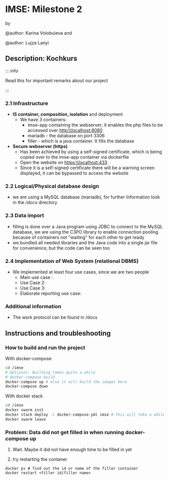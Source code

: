 # IMSE: Milestone 2

by 

@author: Karina Volobuieva and 

@author: Lujza Lanyi

## Description: Kochkurs

::: info

Read this for important remarks about our project

:::

### 2.1 Infrastructure
- **IS container, composition, isolation**
and deployment
    - We have 3 containers:
        - imse-app containing the webserver; it enables the php files to be accessed over <http:\\localhost:8080>
        - mariadb - the database on port 3306
        - filler - which is a java container. It fills the database
- **Secure webserver (https)**
    - Has been achieved by using a self-signed certificate, which is being copied over to the imse-app container via dockerfile
    - Open the website on <https:\\localhost:433>
    - Since it is a self-signed certificate there will be a warning screen displayed, it can be bypassed to access the website

### 2.2 Logical/Physical database design
- we are using a MySQL database (mariadb), for further Information look in the */docs* directory

### 2.3 Data import
- filling is done over a Java program using JDBC to connect to the MySQL database, we are using the C3PO library to enable connection pooling because of containers not "waiting" for each other to get ready
- we bundled all needed libraries and the Java code into a single jar file for convenience, but the code can be seen too
 
### 2.4 Implementation of Web System (relational DBMS)
- We implemented at least four use cases, since we are two people
    - Main use case :
    - Use Case 2:
    - Use Case 3:
    - Elaborate reporting use case:

### Additional information
- The work protocol can be found in /docs

## Instructions and troubleshooting

### How to build and run the project

With docker-compose

```bash
cd /imse
# Optional: Building takes quite a while
# docker-compose build
docker-compose up # else it will build the images here 
docker-compose down
```


With docker stack

```bash
cd /imse
docker swarm init 
docker stack deploy -c docker-compose.yml imse # this will take a while too
docker swarm leave
```

### Problem: Data did not get filled in when running docker-compose up

1. Wait. Maybe it did not have enough time to be filled in yet

2. try restarting the contaner 

```
docker ps # find out the id or name of the filler container
docker restart <filler id/filler name>
```

